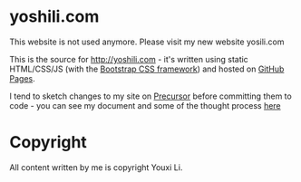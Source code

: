 # yoshili.com

This website is not used anymore. Please visit my new website yosili.com

This is the source for http://yoshili.com - it's written using static HTML/CSS/JS (with the [Bootstrap CSS framework](http://getbootstrap.com/)) and hosted on [GitHub Pages](https://pages.github.com/).

I tend to sketch changes to my site on [Precursor](https://precursorapp.com/) before committing them to code - you can see my document and some of the thought process [here](https://precursorapp.com/document/Yuki-Website-layout-17592205860528)

# Copyright
All content written by me is copyright Youxi Li.
